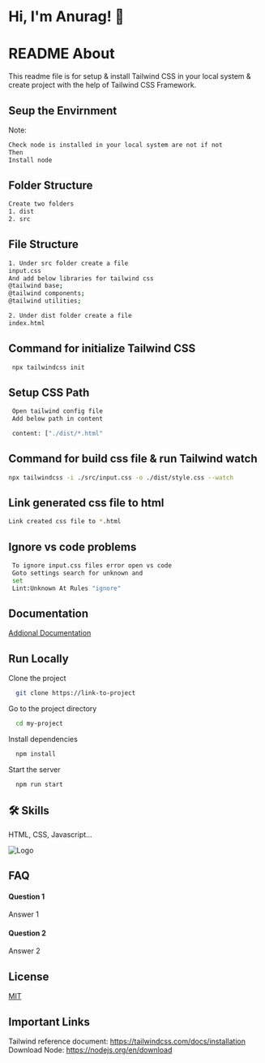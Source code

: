 # Hi, I'm Anurag! 👋


# README About

This readme file is for setup & install Tailwind CSS in your local system & create project with the help of Tailwind CSS Framework.


## Seup the Envirnment

Note: 
```bash
Check node is installed in your local system are not if not 
Then
Install node 
```


## Folder Structure

```bash
Create two folders 
1. dist
2. src

```

## File Structure

```bash
1. Under src folder create a file
input.css
And add below libraries for tailwind css
@tailwind base;
@tailwind components;
@tailwind utilities;

2. Under dist folder create a file
index.html

```

## Command for initialize Tailwind CSS 
```bash
 npx tailwindcss init
```


## Setup CSS Path
```bash
 Open tailwind config file
 Add below path in content

 content: ["./dist/*.html"
```


## Command for build css file & run Tailwind watch
```bash
npx tailwindcss -i ./src/input.css -o ./dist/style.css --watch
```

## Link generated css file to html 
```bash
Link created css file to *.html
```

## Ignore vs code problems
```bash
 To ignore input.css files error open vs code
 Goto settings search for unknown and
 set 
 Lint:Unknown At Rules "ignore"
```

    
## Documentation

[Addional Documentation](https://linktodocumentation)


## Run Locally

Clone the project

```bash
  git clone https://link-to-project
```

Go to the project directory

```bash
  cd my-project
```

Install dependencies

```bash
  npm install
```

Start the server

```bash
  npm run start
```


## 🛠 Skills
HTML, CSS, Javascript...


![Logo](https://dev-to-uploads.s3.amazonaws.com/uploads/articles/th5xamgrr6se0x5ro4g6.png)


## FAQ

#### Question 1

Answer 1

#### Question 2

Answer 2


## License

[MIT](https://choosealicense.com/licenses/mit/)


## Important Links

Tailwind reference document:  https://tailwindcss.com/docs/installation \
Download Node: https://nodejs.org/en/download